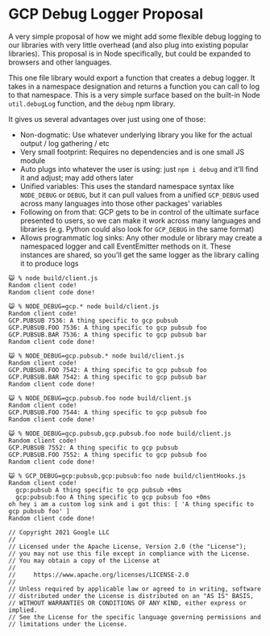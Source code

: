 # GCP Debug Logger Proposal

A very simple proposal of how we might add some flexible debug logging to our libraries with very little overhead (and also plug into existing popular libraries). This proposal is in Node specifically, but could be expanded to browsers and other languages.

This one file library would export a function that creates a debug logger. It takes in a namespace designation and returns a function you can call to log to that namespace. This is a very simple surface based on the built-in Node `util.debugLog` function, and the `debug` npm library.

It gives us several advantages over just using one of those:

* Non-dogmatic: Use whatever underlying library you like for the actual output / log gathering / etc
* Very small footprint: Requires no dependencies and is one small JS module
* Auto plugs into whatever the user is using: just `npm i debug` and it'll find it and adjust; may add others later
* Unified variables: This uses the standard namespace syntax like `NODE_DEBUG` or `DEBUG`, but it can pull values from a unified `GCP_DEBUG` used across many languages into those other packages' variables
* Following on from that: GCP gets to be in control of the ultimate surface presented to users, so we can make it work across many languages and libraries (e.g. Python could also look for `GCP_DEBUG` in the same format)
* Allows programmatic log sinks: Any other module or library may create a namespaced logger and call EventEmitter methods on it. These instances are shared, so you'll get the same logger as the library calling it to produce logs

```
😺 % node build/client.js
Random client code!
Random client code done!
```

```
😺 % NODE_DEBUG=gcp.* node build/client.js
Random client code!
GCP.PUBSUB 7536: A thing specific to gcp pubsub
GCP.PUBSUB.FOO 7536: A thing specific to gcp pubsub foo
GCP.PUBSUB.BAR 7536: A thing specific to gcp pubsub bar
Random client code done!
```

```
😺 % NODE_DEBUG=gcp.pubsub.* node build/client.js
Random client code!
GCP.PUBSUB.FOO 7542: A thing specific to gcp pubsub foo
GCP.PUBSUB.BAR 7542: A thing specific to gcp pubsub bar
Random client code done!
```

```
😺 % NODE_DEBUG=gcp.pubsub.foo node build/client.js
Random client code!
GCP.PUBSUB.FOO 7544: A thing specific to gcp pubsub foo
Random client code done!
```

```
😺 % NODE_DEBUG=gcp.pubsub,gcp.pubsub.foo node build/client.js
Random client code!
GCP.PUBSUB 7552: A thing specific to gcp pubsub
GCP.PUBSUB.FOO 7552: A thing specific to gcp pubsub foo
Random client code done!
```

```
😺 % GCP_DEBUG=gcp:pubsub,gcp:pubsub:foo node build/clientHooks.js
Random client code!
  gcp:pubsub A thing specific to gcp pubsub +0ms
  gcp:pubsub:foo A thing specific to gcp pubsub foo +0ms
oh hey i am a custom log sink and i got this: [ 'A thing specific to gcp pubsub foo' ]
Random client code done!
```

```
// Copyright 2021 Google LLC
//
// Licensed under the Apache License, Version 2.0 (the "License");
// you may not use this file except in compliance with the License.
// You may obtain a copy of the License at
//
//     https://www.apache.org/licenses/LICENSE-2.0
//
// Unless required by applicable law or agreed to in writing, software
// distributed under the License is distributed on an "AS IS" BASIS,
// WITHOUT WARRANTIES OR CONDITIONS OF ANY KIND, either express or implied.
// See the License for the specific language governing permissions and
// limitations under the License.
```
